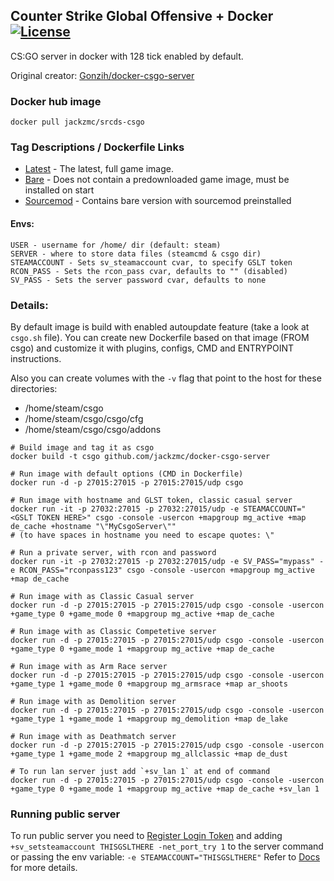 ## Counter Strike Global Offensive + Docker [![License](http://img.shields.io/:license-mit-blue.svg)](https://github.com/Gonzih/docker-csgo-server/blob/master/LICENSE.md)
CS:GO server in docker with 128 tick enabled by default.

Original creator: [Gonzih/docker-csgo-server](https://github.com/Gonzih/docker-csgo-server)

### Docker hub image

```shell
docker pull jackzmc/srcds-csgo
```

### Tag Descriptions / Dockerfile Links
* [Latest](https://github.com/Jackzmc/docker-csgo-server/blob/master/Dockerfile) - The latest, full game image.
* [Bare](https://github.com/Jackzmc/docker-csgo-server/blob/bare/Dockerfile) - Does not contain a predownloaded game image, must be installed on start
* [Sourcemod](https://github.com/Jackzmc/docker-csgo-server/blob/sourcemod/Dockerfile) - Contains bare version with sourcemod preinstalled

#### Envs:
```env 
USER - username for /home/ dir (default: steam)
SERVER - where to store data files (steamcmd & csgo dir)
STEAMACCOUNT - Sets sv_steamaccount cvar, to specify GSLT token
RCON_PASS - Sets the rcon_pass cvar, defaults to "" (disabled)
SV_PASS - Sets the server password cvar, defaults to none
```

### Details:
By default image is build with enabled autoupdate feature (take a look at `csgo.sh` file).
You can create new Dockerfile based on that image (FROM csgo) and customize it with plugins, configs, CMD and ENTRYPOINT instructions.

Also you can create volumes with the `-v` flag that point to the host for these directories:
* /home/steam/csgo
* /home/steam/csgo/csgo/cfg
* /home/steam/csgo/csgo/addons


```shell
# Build image and tag it as csgo
docker build -t csgo github.com/jackzmc/docker-csgo-server

# Run image with default options (CMD in Dockerfile)
docker run -d -p 27015:27015 -p 27015:27015/udp csgo

# Run image with hostname and GLST token, classic casual server
docker run -it -p 27032:27015 -p 27032:27015/udp -e STEAMACCOUNT="<GSLT TOKEN HERE>" csgo -console -usercon +mapgroup mg_active +map de_cache +hostname "\"MyCsgoServer\""
# (to have spaces in hostname you need to escape quotes: \"

# Run a private server, with rcon and password
docker run -it -p 27032:27015 -p 27032:27015/udp -e SV_PASS="mypass" -e RCON_PASS="rconpass123" csgo -console -usercon +mapgroup mg_active +map de_cache

# Run image with as Classic Casual server
docker run -d -p 27015:27015 -p 27015:27015/udp csgo -console -usercon +game_type 0 +game_mode 0 +mapgroup mg_active +map de_cache

# Run image with as Classic Competetive server
docker run -d -p 27015:27015 -p 27015:27015/udp csgo -console -usercon +game_type 0 +game_mode 1 +mapgroup mg_active +map de_cache

# Run image with as Arm Race server
docker run -d -p 27015:27015 -p 27015:27015/udp csgo -console -usercon +game_type 1 +game_mode 0 +mapgroup mg_armsrace +map ar_shoots

# Run image with as Demolition server
docker run -d -p 27015:27015 -p 27015:27015/udp csgo -console -usercon +game_type 1 +game_mode 1 +mapgroup mg_demolition +map de_lake

# Run image with as Deathmatch server
docker run -d -p 27015:27015 -p 27015:27015/udp csgo -console -usercon +game_type 1 +game_mode 2 +mapgroup mg_allclassic +map de_dust

# To run lan server just add `+sv_lan 1` at end of command
docker run -d -p 27015:27015 -p 27015:27015/udp csgo -console -usercon +game_type 0 +game_mode 1 +mapgroup mg_active +map de_cache +sv_lan 1
```

### Running public server

To run public server you need to [Register Login Token](http://steamcommunity.com/dev/managegameservers) and adding `+sv_setsteamaccount THISGSLTHERE -net_port_try 1` to the server command or passing the env variable:
`-e STEAMACCOUNT="THISGSLTHERE"`
Refer to [Docs](https://developer.valvesoftware.com/wiki/Counter-Strike:_Global_Offensive_Dedicated_Servers#Registering_Game_Server_Login_Token) for more details.

